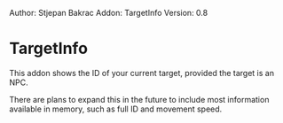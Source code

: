 Author: Stjepan Bakrac
Addon: TargetInfo
Version: 0.8

# TargetInfo #

This addon shows the ID of your current target, provided the target is an NPC.

There are plans to expand this in the future to include most information available in memory, such as full ID and movement speed.